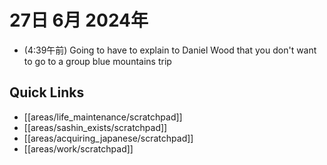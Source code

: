 # 27日 6月 2024年
- (4:39午前) Going to have to explain to Daniel Wood that you don't want to go to a group blue mountains trip
 



## Quick Links
- [[areas/life_maintenance/scratchpad]]
- [[areas/sashin_exists/scratchpad]]
- [[areas/acquiring_japanese/scratchpad]]
- [[areas/work/scratchpad]]
